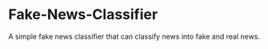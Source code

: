 # Fake-News-Classifier
A simple fake news classifier that can classify news into fake and real news. 
